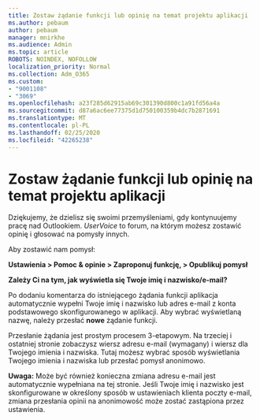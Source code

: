 ```yaml
---
title: Zostaw żądanie funkcji lub opinię na temat projektu aplikacji
ms.author: pebaum
author: pebaum
manager: mnirkhe
ms.audience: Admin
ms.topic: article
ROBOTS: NOINDEX, NOFOLLOW
localization_priority: Normal
ms.collection: Adm_O365
ms.custom:
- "9001108"
- "3069"
ms.openlocfilehash: a23f285d62915ab69c301390d800c1a91fd56a4a
ms.sourcegitcommit: d87a6ac6ee77375d1d750100359b4dc7b2871691
ms.translationtype: MT
ms.contentlocale: pl-PL
ms.lasthandoff: 02/25/2020
ms.locfileid: "42265238"
---
```

# <a name="leave-a-feature-request-or-feedback-on-app-design"></a>Zostaw żądanie funkcji lub opinię na temat projektu aplikacji

Dziękujemy, że dzielisz się swoimi przemyśleniami, gdy kontynuujemy pracę nad Outlookiem. *UserVoice* to forum, na którym możesz zostawić opinię i głosować na pomysły innych.  

Aby zostawić nam pomysł: 

**Ustawienia > Pomoc & opinie > Zaproponuj funkcję, > Opublikuj pomysł** 

**Zależy Ci na tym, jak wyświetla się Twoje imię i nazwisko/e-mail?**

Po dodaniu komentarza do istniejącego żądania funkcji aplikacja automatycznie wypełni Twoje imię i nazwisko lub adres e-mail z konta podstawowego skonfigurowanego w aplikacji. Aby wybrać wyświetlaną nazwę, należy przesłać **nowe** żądanie funkcji. 

Przesłanie żądania jest prostym procesem 3-etapowym. Na trzeciej i ostatniej stronie zobaczysz wiersz adresu e-mail (wymagany) i wiersz dla Twojego imienia i nazwiska. Tutaj możesz wybrać sposób wyświetlania Twojego imienia i nazwiska lub przesłać pomysł anonimowo. 

**Uwaga:** Może być również konieczna zmiana adresu e-mail jest automatycznie wypełniana na tej stronie. Jeśli Twoje imię i nazwisko jest skonfigurowane w określony sposób w ustawieniach klienta poczty e-mail, zmiana przesłania opinii na anonimowość może zostać zastąpiona przez ustawienia. 
